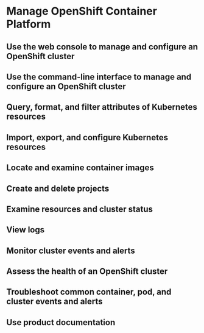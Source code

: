 # Manage OpenShift Container Platform

## Use the web console to manage and configure an OpenShift cluster



## Use the command-line interface to manage and configure an OpenShift cluster

## Query, format, and filter attributes of Kubernetes resources

## Import, export, and configure Kubernetes resources

## Locate and examine container images

## Create and delete projects

## Examine resources and cluster status

## View logs

## Monitor cluster events and alerts

## Assess the health of an OpenShift cluster

## Troubleshoot common container, pod, and cluster events and alerts

## Use product documentation